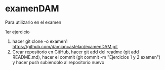 # examenDAM
Para utilizarlo en el examen

1er ejercicio
1. hacer git clone -o examen1 https://github.com/damiancastelao/examenDAM.git
2. Crear repositorio en GitHub, hacer git add del readme (git add README.md), hacer el commit (git commit -m "Ejercicios 1 y 2 examen") y hacer push subiendolo al repositorio nuevo
